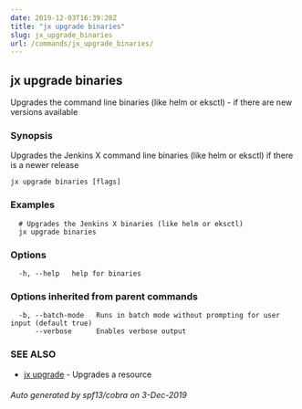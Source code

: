 ```yaml
---
date: 2019-12-03T16:39:28Z
title: "jx upgrade binaries"
slug: jx_upgrade_binaries
url: /commands/jx_upgrade_binaries/
---
```

## jx upgrade binaries

Upgrades the command line binaries (like helm or eksctl) - if there are new versions available

### Synopsis

Upgrades the Jenkins X command line binaries (like helm or eksctl) if there is a newer release

```
jx upgrade binaries [flags]
```

### Examples

```
  # Upgrades the Jenkins X binaries (like helm or eksctl)
  jx upgrade binaries
```

### Options

```
  -h, --help   help for binaries
```

### Options inherited from parent commands

```
  -b, --batch-mode   Runs in batch mode without prompting for user input (default true)
      --verbose      Enables verbose output
```

### SEE ALSO

* [jx upgrade](/commands/jx_upgrade/)	 - Upgrades a resource

###### Auto generated by spf13/cobra on 3-Dec-2019
